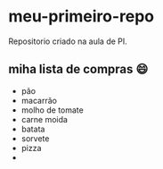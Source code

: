 # meu-primeiro-repo
Repositorio criado na aula de PI.

## miha lista de compras :smile:
- pão
- macarrão
- molho de tomate
- carne moida
- batata
- sorvete
- pizza
- 
